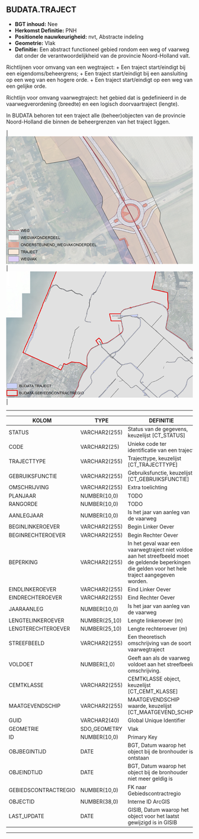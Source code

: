 ﻿## BUDATA.TRAJECT


* __BGT inhoud:__ Nee
* __Herkomst Definitie:__ PNH
* __Positionele nauwkeurigheid:__ nvt, Abstracte indeling
* __Geometrie:__ Vlak
* __Definitie:__
Een abstract functioneel gebied rondom een weg of vaarweg dat onder de verantwoordelijkheid van de provincie Noord-Holland valt.

Richtlijnen voor omvang van een wegtraject:
    + Een traject start/eindigt bij een eigendoms/beheergrens;
    + Een traject start/eindigt bij een aansluiting op een weg van een hogere orde.
    + Een traject start/eindigt op een weg van een gelijke orde.

Richtlijn voor omvang vaarwegtraject:
het gebied dat is gedefinieerd in de vaarwegverordening (breedte) en een
logisch doorvaartraject (lengte).

In BUDATA behoren tot een traject alle (beheer)objecten van de provincie Noord-Holland die binnen de beheergrenzen
van het traject liggen.

|![traject t.o.v. weg en wegvak](weg_wvo_onderst-wvo_traject_wegvak.png)
|![traject t.o.v. gebiedscontractregio](gcr_traject.png)|

***

|KOLOM                               |TYPE              |DEFINITIE|
|------                              |----              |-----    |
|STATUS                              |VARCHAR2(255)     |Status van de gegevens, keuzelijst [CT_STATUS]|
|CODE                                |VARCHAR2(25)      |Unieke code ter identificatie van een traject|
|TRAJECTTYPE                         |VARCHAR2(255)     |Trajecttype, keuzelijst [CT_TRAJECTTYPE]|
|GEBRUIKSFUNCTIE                     |VARCHAR2(255)     |Gebruiksfunctie, keuzelijst [CT_GEBRUIKSFUNCTIE]|
|OMSCHRIJVING                        |VARCHAR2(255)     |Extra toelichting|
|PLANJAAR                            |NUMBER(10,0)      |TODO|
|RANGORDE                            |NUMBER(10,0)      |TODO|
|AANLEGJAAR                          |NUMBER(10,0)      |Is het jaar van aanleg van de vaarweg|
|BEGINLINKEROEVER                    |VARCHAR2(255)     |Begin Linker Oever|
|BEGINRECHTEROEVER                   |VARCHAR2(255)     |Begin Rechter Oever|
|BEPERKING                           |VARCHAR2(255)     |In het geval waar een vaarwegtraject niet voldoet aan het streefbeeld moet de geldende beperkingen die gelden voor het hele traject aangegeven worden.|
|EINDLINKEROEVER                     |VARCHAR2(255)     |Eind Linker Oever|
|EINDRECHTEROEVER                    |VARCHAR2(255)     |Eind Rechter Oever|
|JAARAANLEG                          |NUMBER(10,0)      |Is het jaar van aanleg van de vaarweg|
|LENGTELINKEROEVER                   |NUMBER(25,10)     |Lengte linkeroever (m)|
|LENGTERECHTEROEVER                  |NUMBER(25,10)     |Lengte rechteroever (m)|
|STREEFBEELD                         |VARCHAR2(255)     |Een theoretisch omschrijving van de soort vaarwegtraject|
|VOLDOET                             |NUMBER(1,0)       |Geeft aan als de vaarweg voldoet aan het streefbeeld omschrijving.|
|CEMTKLASSE                          |VARCHAR2(255)     |CEMTKLASSE object, keuzelijst [CT_CEMT_KLASSE]|
|MAATGEVENDSCHIP                     |VARCHAR2(255)     |MAATGEVENDSCHIP waarde, keuzelijst [CT_MAATGEVEND_SCHIP]|
|GUID                                |VARCHAR2(40)      |Global Unique Identifier|
|GEOMETRIE                           |SDO_GEOMETRY      |Vlak|
|ID                                  |NUMBER(10,0)      |Primary Key|
|OBJBEGINTIJD                        |DATE              |BGT, Datum waarop het object bij de bronhouder is ontstaan|
|OBJEINDTIJD                         |DATE              |BGT, Datum waarop het object bij de bronhouder niet meer geldig is|
|GEBIEDSCONTRACTREGIO                |NUMBER(10,0)      |FK naar Gebiedscontractregio|
|OBJECTID                            |NUMBER(38,0)      |Interne ID ArcGIS|
|LAST_UPDATE                         |DATE              |GISIB, Datum waarop het object voor het laatst gewijzigd is in GISIB|


***

